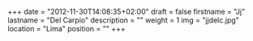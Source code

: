 +++
date = "2012-11-30T14:08:35+02:00"
draft = false
firstname = "Jj"
lastname = "Del Carpio"
description = ""
weight = 1
img = "jjdelc.jpg"
location = "Lima"
position = ""
+++
